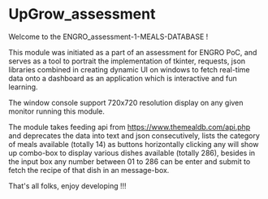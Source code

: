 # UpGrow_assessment
Welcome to the ENGRO_assessment-1-MEALS-DATABASE !

This module was initiated as a part of an assessment for ENGRO PoC, and serves as a tool to portrait the implementation of tkinter, requests, json libraries combined in creating dynamic UI on windows to fetch real-time data onto a dashboard as an application which is interactive and fun learning.

The window console support 720x720 resolution display on any given monitor running this module.

The module takes feeding api from https://www.themealdb.com/api.php and deprecates the data into text and json consecutively, lists the category of meals available (totally 14) as buttons horizontally clicking any will show up combo-box to display various dishes available (totally 286), besides in the input box any number between 01 to 286 can be enter and submit to fetch the recipe of that dish in an message-box.

That's all folks, enjoy developing !!!
